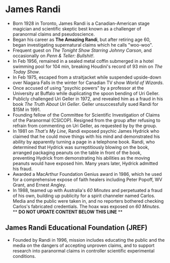 James Randi
===========

* Born 1928 in Toronto, James Randi is a Canadian-American stage magician and scientific skeptic best known as a challenger of paranormal claims and pseudoscience.
* Began his career as **The Amazing Randi**, but after retiring age 60, began investigating supernatural claims which he calls "woo-woo".
* Frequent guest on _The Tonight Show Starring Johnny Carson_, and occasionally on _Penn & Teller: Bullshit!_.
* In Feb 1956, remained in a sealed metal coffin submerged in a hotel swimming pool for 104 min, breaking Houdini's record of 93 min on _The Today Show_.
* In Feb 1975, escaped from a straitjacket while suspended upside-down over Niagara Falls in the winter for Canadian TV show _World of Wizards_.
* Once accused of using "psychic powers" by a professor at the University at Buffalo while duplicating the spoon bending of Uri Geller.
* Publicly challenged Uri Geller in 1972, and revealed him as a fraud in his book _The Truth About Uri Geller_. Geller unsuccessfully sued Randi for $15M in 1991.
* Founding fellow of the Committee for Scientific Investigation of Claims of the Paranormal (CSICOP). Resigned from the group after refusing to refrain from commenting on Uri Geller, as requested by by the group.
* In 1981 on _That's My Line_, Randi exposed psychic James Hydrick who claimed that he could move things with his mind and demonstrated his ability by apparently turning a page in a telephone book. Randi, who determined that Hydrick was surreptitiously blowing on the book, arranged packaging peanuts on the table in front of the book, preventing Hydrick from demonstrating his abilities as the moving peanuts would have exposed him. Many years later, Hydrick admitted his fraud.
* Awarded a MacArthur Foundation Genius award in 1986, which he used for a comprehensive expose of faith healers including Peter Popoff, WV Grant, and Ernest Angley.
* In 1988, teamed up with Australia's _60 Minutes_ and perpetuated a fraud of his own, building up publicity for a spirit channeler named Carlos. Media and the public were taken in, and no reporters bothered checking Carlos's fabricated credentials. The hoax was exposed on _60 Minutes_.
** **DO NOT UPDATE CONTENT BELOW THIS LINE** **

James Randi Educational Foundation (JREF)
-----------------------------------------

* Founded by Randi in 1996, mission includes educating the public and the media on the dangers of accepting unproven claims, and to support research into paranormal claims in controller scientific experimental conditions.

